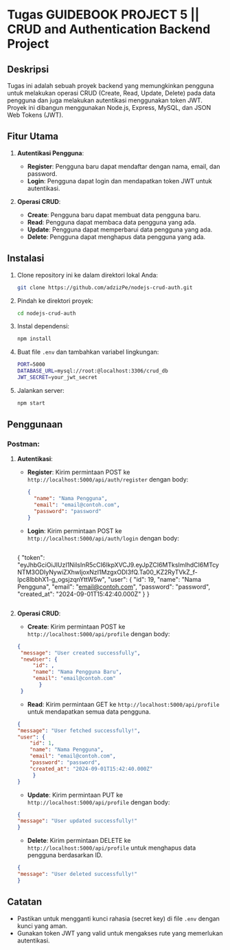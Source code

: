 # Tugas GUIDEBOOK PROJECT 5 || CRUD and Authentication Backend Project

## Deskripsi

Tugas ini adalah sebuah proyek backend yang memungkinkan pengguna untuk melakukan operasi CRUD (Create, Read, Update, Delete) pada data pengguna dan juga melakukan autentikasi menggunakan token JWT. Proyek ini dibangun menggunakan Node.js, Express, MySQL, dan JSON Web Tokens (JWT).

## Fitur Utama

1. **Autentikasi Pengguna**:
   - **Register**: Pengguna baru dapat mendaftar dengan nama, email, dan password.
   - **Login**: Pengguna dapat login dan mendapatkan token JWT untuk autentikasi.

2. **Operasi CRUD**:
   - **Create**: Pengguna baru dapat membuat data pengguna baru.
   - **Read**: Pengguna dapat membaca data pengguna yang ada.
   - **Update**: Pengguna dapat memperbarui data pengguna yang ada.
   - **Delete**: Pengguna dapat menghapus data pengguna yang ada.

## Instalasi

1. Clone repository ini ke dalam direktori lokal Anda:
   ```bash
   git clone https://github.com/adzizPe/nodejs-crud-auth.git
   ```

2. Pindah ke direktori proyek:
   ```bash  
   cd nodejs-crud-auth
   ```

3. Instal dependensi:
   ```bash
   npm install
   ```

4. Buat file `.env` dan tambahkan variabel lingkungan:
   ```bash
   PORT=5000
   DATABASE_URL=mysql://root:@localhost:3306/crud_db
   JWT_SECRET=your_jwt_secret

   ```  

5. Jalankan server:
   ```bash
   npm start
   ```

## Penggunaan

### Postman:

1. **Autentikasi**:
   - **Register**: Kirim permintaan POST ke `http://localhost:5000/api/auth/register` dengan body:
     ```json    
     {
       "name": "Nama Pengguna",
       "email": "email@contoh.com",
       "password": "password"
     }
     ```
   - **Login**: Kirim permintaan POST ke `http://localhost:5000/api/auth/login` dengan body:
     ```json
    {
        "token": "eyJhbGciOiJIUzI1NiIsInR5cCI6IkpXVCJ9.eyJpZCI6MTksImlhdCI6MTcyNTM3ODIyNywiZXhwIjoxNzI1MzgxODI3fQ.Ta00_KZ2RyTVkZ_f-lpc8lbbhX1-g_ogsjzqnYttW5w",
        "user":
    {
        "id": 19,
        "name": "Nama Pengguna",
        "email": "email@contoh.com",
        "password": "password",
        "created_at": "2024-09-01T15:42:40.000Z"
    }
    }   
    ```

2. **Operasi CRUD**:
   - **Create**: Kirim permintaan POST ke `http://localhost:5000/api/profile` dengan body:
   ```json
   {
    "message": "User created successfully",
    "newUser": {
        "id": ,
        "name": "Nama Pengguna Baru",
        "email": "email@contoh.com"
          }   
    }
    ```

    - **Read**: Kirim permintaan GET ke `http://localhost:5000/api/profile` untuk mendapatkan semua data pengguna.
    ```json
   {
    "message": "User fetched successfully!",
    "user": {
        "id": 1,
        "name": "Nama Pengguna",
        "email": "email@contoh.com",
        "password": "password",
        "created_at": "2024-09-01T15:42:40.000Z"
         }
    }
    ```

    - **Update**: Kirim permintaan PUT ke `http://localhost:5000/api/profile` dengan body:
     ```json
    {
    "message": "User updated successfully!"
    }
    ``` 

    - **Delete**: Kirim permintaan DELETE ke `http://localhost:5000/api/profile` untuk menghapus data pengguna berdasarkan ID.
    ```json
    {
    "message": "User deleted successfully!"
    }
    ```     

## Catatan
- Pastikan untuk mengganti kunci rahasia (secret key) di file `.env` dengan kunci yang aman.
- Gunakan token JWT yang valid untuk mengakses rute yang memerlukan autentikasi.        
